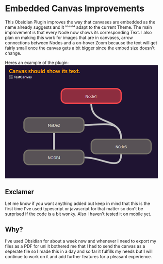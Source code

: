 # Embedded Canvas Improvements

This Obsidian Plugin improves the way that canvases are embedded as the name already suggests and it ˢʰᵒᵘˡᵈ adapt to the current Theme. The main improvement is that every Node now shows its corresponding Text. I also plan on making this work for images that are in canvases, arrow connections between Nodes and a on-hover Zoom because the text will get fairly small once the canvas gets a bit bigger since the embed size doesn't change.

Heres an example of the plugin: 
![alt text](example.png)

## Exclamer
Let me know if you want anything added but keep in mind that this is the first time I've used typescript or javascript for that matter so don't be surprised if the code is a bit wonky. Also I haven't tested it on mobile yet.

## Why?
I've used Obsidian for about a week now and whenever I need to export my files as a PDF for uni it bothered me that I had to send the canvas as a seperate file so I made this in a day and so far it fulfills my needs but I will continue to work on it and add further features for a pleasant experience.